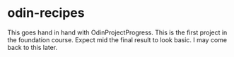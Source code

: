 # odin-recipes
This goes hand in hand with OdinProjectProgress. This is the first project in the foundation course. Expect mid the final result to look basic. I may come back to this later. 
